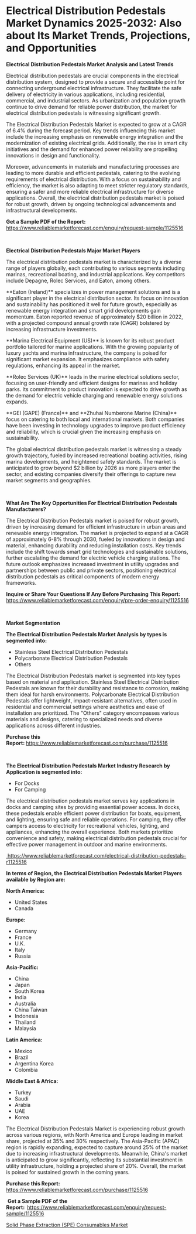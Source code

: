 <p><h1>Electrical Distribution Pedestals Market Dynamics 2025-2032: Also about Its Market Trends, Projections, and Opportunities</h1></p><p><strong>Electrical Distribution Pedestals Market Analysis and Latest Trends</strong></p>
<p><p>Electrical distribution pedestals are crucial components in the electrical distribution system, designed to provide a secure and accessible point for connecting underground electrical infrastructure. They facilitate the safe delivery of electricity in various applications, including residential, commercial, and industrial sectors. As urbanization and population growth continue to drive demand for reliable power distribution, the market for electrical distribution pedestals is witnessing significant growth.</p><p>The Electrical Distribution Pedestals Market is expected to grow at a CAGR of 6.4% during the forecast period. Key trends influencing this market include the increasing emphasis on renewable energy integration and the modernization of existing electrical grids. Additionally, the rise in smart city initiatives and the demand for enhanced power reliability are propelling innovations in design and functionality. </p><p>Moreover, advancements in materials and manufacturing processes are leading to more durable and efficient pedestals, catering to the evolving requirements of electrical distribution. With a focus on sustainability and efficiency, the market is also adapting to meet stricter regulatory standards, ensuring a safer and more reliable electrical infrastructure for diverse applications. Overall, the electrical distribution pedestals market is poised for robust growth, driven by ongoing technological advancements and infrastructural developments.</p></p>
<p><strong>Get a Sample PDF of the Report:&nbsp;</strong> <a href="https://www.reliablemarketforecast.com/enquiry/request-sample/1125516?utm_campaign=1097&utm_medium=2&utm_source=Github&utm_content=ia&utm_term=02032025&utm_id=electrical-distribution-pedestals">https://www.reliablemarketforecast.com/enquiry/request-sample/1125516</a></p>
<p>&nbsp;</p>
<p><strong>Electrical Distribution Pedestals Major Market Players</strong></p>
<p><p>The electrical distribution pedestals market is characterized by a diverse range of players globally, each contributing to various segments including marinas, recreational boating, and industrial applications. Key competitors include Depagne, Rolec Services, and Eaton, among others.</p><p>**Eaton (Ireland)** specializes in power management solutions and is a significant player in the electrical distribution sector. Its focus on innovation and sustainability has positioned it well for future growth, especially as renewable energy integration and smart grid developments gain momentum. Eaton reported revenue of approximately $20 billion in 2022, with a projected compound annual growth rate (CAGR) bolstered by increasing infrastructure investments.</p><p>**Marina Electrical Equipment (US)** is known for its robust product portfolio tailored for marine applications. With the growing popularity of luxury yachts and marina infrastructure, the company is poised for significant market expansion. It emphasizes compliance with safety regulations, enhancing its appeal in the market.</p><p>**Rolec Services (UK)** leads in the marine electrical solutions sector, focusing on user-friendly and efficient designs for marinas and holiday parks. Its commitment to product innovation is expected to drive growth as the demand for electric vehicle charging and renewable energy solutions expands.</p><p>**GEI (GAPE) (France)** and **Zhuhai Numberone Marine (China)** focus on catering to both local and international markets. Both companies have been investing in technology upgrades to improve product efficiency and reliability, which is crucial given the increasing emphasis on sustainability.</p><p>The global electrical distribution pedestals market is witnessing a steady growth trajectory, fueled by increased recreational boating activities, rising marina developments, and heightened safety standards. The market is anticipated to grow beyond $2 billion by 2026 as more players enter the sector, and existing companies diversify their offerings to capture new market segments and geographies.</p></p>
<p>&nbsp;</p>
<p><strong>What Are The Key Opportunities For Electrical Distribution Pedestals Manufacturers?</strong></p>
<p><p>The Electrical Distribution Pedestals market is poised for robust growth, driven by increasing demand for efficient infrastructure in urban areas and renewable energy integration. The market is projected to expand at a CAGR of approximately 6-8% through 2030, fueled by innovations in design and material, enhancing durability and reducing installation costs. Key trends include the shift towards smart grid technologies and sustainable solutions, further escalating the demand for electric vehicle charging stations. The future outlook emphasizes increased investment in utility upgrades and partnerships between public and private sectors, positioning electrical distribution pedestals as critical components of modern energy frameworks.</p></p>
<p><strong>Inquire or Share Your Questions If Any Before Purchasing This Report:</strong> <a href="https://www.reliablemarketforecast.com/enquiry/pre-order-enquiry/1125516?utm_campaign=1097&utm_medium=2&utm_source=Github&utm_content=ia&utm_term=02032025&utm_id=electrical-distribution-pedestals">https://www.reliablemarketforecast.com/enquiry/pre-order-enquiry/1125516</a></p>
<p>&nbsp;</p>
<p><strong>Market Segmentation</strong></p>
<p><strong>The Electrical Distribution Pedestals Market Analysis by types is segmented into:</strong></p>
<p><ul><li>Stainless Steel Electrical Distribution Pedestals</li><li>Polycarbonate Electrical Distribution Pedestals</li><li>Others</li></ul></p>
<p><p>The Electrical Distribution Pedestals market is segmented into key types based on material and application. Stainless Steel Electrical Distribution Pedestals are known for their durability and resistance to corrosion, making them ideal for harsh environments. Polycarbonate Electrical Distribution Pedestals offer lightweight, impact-resistant alternatives, often used in residential and commercial settings where aesthetics and ease of installation are prioritized. The "Others" category encompasses various materials and designs, catering to specialized needs and diverse applications across different industries.</p></p>
<p><strong>Purchase this Report:&nbsp;</strong><a href="https://www.reliablemarketforecast.com/purchase/1125516?utm_campaign=1097&utm_medium=2&utm_source=Github&utm_content=ia&utm_term=02032025&utm_id=electrical-distribution-pedestals">https://www.reliablemarketforecast.com/purchase/1125516</a></p>
<p>&nbsp;</p>
<p><strong>The Electrical Distribution Pedestals Market Industry Research by Application is segmented into:</strong></p>
<p><ul><li>For Docks</li><li>For Camping</li></ul></p>
<p><p>The electrical distribution pedestals market serves key applications in docks and camping sites by providing essential power access. In docks, these pedestals enable efficient power distribution for boats, equipment, and lighting, ensuring safe and reliable operations. For camping, they offer campers access to electricity for recreational vehicles, lighting, and appliances, enhancing the overall experience. Both markets prioritize convenience and safety, making electrical distribution pedestals crucial for effective power management in outdoor and marine environments.</p></p>
<p><a href="https://www.reliablemarketforecast.com/electrical-distribution-pedestals-r1125516?utm_campaign=1097&utm_medium=2&utm_source=Github&utm_content=ia&utm_term=02032025&utm_id=electrical-distribution-pedestals">&nbsp;https://www.reliablemarketforecast.com/electrical-distribution-pedestals-r1125516</a></p>
<p><strong>In terms of Region, the Electrical Distribution Pedestals Market Players available by Region are:</strong></p>
<p>
    <p> <strong> North America: </strong>
        <ul>
            <li>United States</li>
            <li>Canada</li>
        </ul>
        </p> 
    <p> <strong> Europe: </strong>
        <ul>
            <li>Germany</li>
            <li>France</li>
            <li>U.K.</li>
            <li>Italy</li>
            <li>Russia</li>
        </ul>
        </p> 
    <p> <strong> Asia-Pacific: </strong>
        <ul>
            <li>China</li>
            <li>Japan</li>
            <li>South Korea</li>
            <li>India</li>
            <li>Australia</li>
            <li>China Taiwan</li>
            <li>Indonesia</li>
            <li>Thailand</li>
            <li>Malaysia</li>
        </ul>
        </p> 
    <p> <strong> Latin America: </strong>
        <ul>
            <li>Mexico</li>
            <li>Brazil</li>
            <li>Argentina Korea</li>
            <li>Colombia</li>
        </ul>
        </p> 
    <p> <strong> Middle East & Africa: </strong>
        <ul>
            <li>Turkey</li>
            <li>Saudi</li>
            <li>Arabia</li>
            <li>UAE</li>
            <li>Korea</li>
        </ul>
    </p>
    </p>
<p><p>The Electrical Distribution Pedestals Market is experiencing robust growth across various regions, with North America and Europe leading in market share, projected at 35% and 30% respectively. The Asia-Pacific (APAC) region is rapidly expanding, expected to capture around 25% of the market due to increasing infrastructural developments. Meanwhile, China's market is anticipated to grow significantly, reflecting its substantial investment in utility infrastructure, holding a projected share of 20%. Overall, the market is poised for sustained growth in the coming years.</p></p>
<p><strong>Purchase this Report: </strong><a href="https://www.reliablemarketforecast.com/purchase/1125516?utm_campaign=1097&utm_medium=2&utm_source=Github&utm_content=ia&utm_term=02032025&utm_id=electrical-distribution-pedestals">https://www.reliablemarketforecast.com/purchase/1125516</a></p>
<p>&nbsp;<strong>Get a Sample PDF of the Report:&nbsp;&nbsp;</strong><a href="https://www.reliablemarketforecast.com/enquiry/request-sample/1125516?utm_campaign=1097&utm_medium=2&utm_source=Github&utm_content=ia&utm_term=02032025&utm_id=electrical-distribution-pedestals">https://www.reliablemarketforecast.com/enquiry/request-sample/1125516</a></p>
<p><strong></strong></p>
<p><p><a href="https://github.com/castoriffic/Market-Research-Report-List-5/blob/main/solid-phase-extraction-spe-consumables-market.md?utm_campaign=1097&utm_medium=2&utm_source=Github&utm_content=ia&utm_term=02032025&utm_id=electrical-distribution-pedestals">Solid Phase Extraction (SPE) Consumables Market</a></p></p>